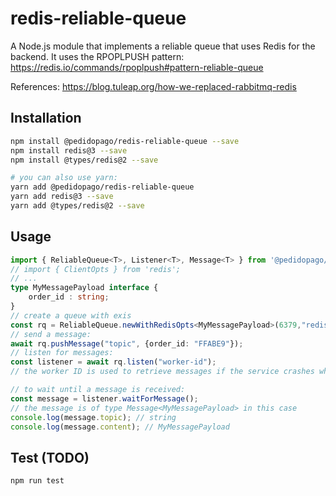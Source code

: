 # redis-reliable-queue
A Node.js module that implements a reliable queue that uses Redis for the backend.
It uses the RPOPLPUSH pattern:
https://redis.io/commands/rpoplpush#pattern-reliable-queue

References:
https://blog.tuleap.org/how-we-replaced-rabbitmq-redis

## Installation 
```sh
npm install @pedidopago/redis-reliable-queue --save
npm install redis@3 --save
npm install @types/redis@2 --save

# you can also use yarn:
yarn add @pedidopago/redis-reliable-queue
yarn add redis@3 --save
yarn add @types/redis@2 --save
```

## Usage
```typescript
import { ReliableQueue<T>, Listener<T>, Message<T> } from '@pedidopago/redis-reliable-queue';
// import { ClientOpts } from 'redis';
// ...
type MyMessagePayload interface {
    order_id : string;
}
// create a queue with exis
const rq = ReliableQueue.newWithRedisOpts<MyMessagePayload>(6379,"redis-host.pedidopago.com.br");
// send a message:
await rq.pushMessage("topic", {order_id: "FFABE9"});
// listen for messages:
const listener = await rq.listen("worker-id");
// the worker ID is used to retrieve messages if the service crashes while reading messages.

// to wait until a message is received:
const message = listener.waitForMessage();
// the message is of type Message<MyMessagePayload> in this case
console.log(message.topic); // string
console.log(message.content); // MyMessagePayload
```

## Test (TODO)
```sh
npm run test
```